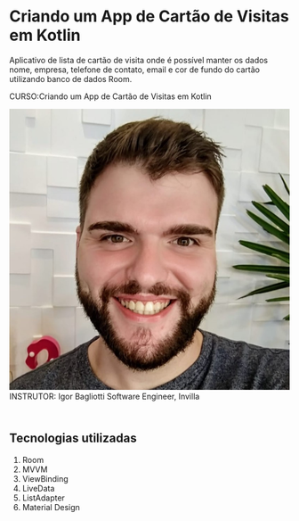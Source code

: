 # Criando um App de Cartão de Visitas em Kotlin

Aplicativo de lista de cartão de visita onde é possível manter os dados nome, empresa, telefone de contato, email e cor de fundo do cartão utilizando banco de dados Room.

CURSO:Criando um App de Cartão de Visitas em Kotlin

<div class="col-md-3"> 
	<img class="img-author" alt="author" src="https://raw.githubusercontent.com/shyoutarou/Business-Card/master/Igor.jfif">
</div>
INSTRUTOR: Igor Bagliotti
Software Engineer, Invilla

## <br />Tecnologias utilizadas
1. Room
2. MVVM
3. ViewBinding
4. LiveData
5. ListAdapter
6. Material Design


